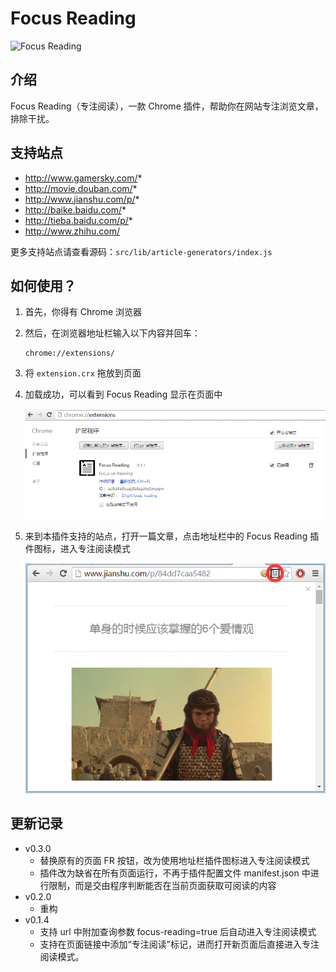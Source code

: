 # Focus Reading

![Focus Reading](images/icon.png)

## 介绍

Focus Reading（专注阅读），一款 Chrome 插件，帮助你在网站专注浏览文章，排除干扰。

## 支持站点

- http://www.gamersky.com/*
- http://movie.douban.com/*
- http://www.jianshu.com/p/*
- http://baike.baidu.com/*
- http://tieba.baidu.com/p/*
- http://www.zhihu.com/

更多支持站点请查看源码：```src/lib/article-generators/index.js```

## 如何使用？

1. 首先，你得有 Chrome 浏览器
2. 然后，在浏览器地址栏输入以下内容并回车：

    ```
    chrome://extensions/
    ```

3. 将 ```extension.crx``` 拖放到页面

4. 加载成功，可以看到 Focus Reading 显示在页面中

    ![Chrome 扩展](images/extension.png)

5. 来到本插件支持的站点，打开一篇文章，点击地址栏中的 Focus Reading 插件图标，进入专注阅读模式

    ![专注阅读模式](images/focus.png)

## 更新记录

- v0.3.0
    - 替换原有的页面 FR 按钮，改为使用地址栏插件图标进入专注阅读模式
    - 插件改为缺省在所有页面运行，不再于插件配置文件 manifest.json 中进行限制，而是交由程序判断能否在当前页面获取可阅读的内容
- v0.2.0
    - 重构
- v0.1.4
    - 支持 url 中附加查询参数 focus-reading=true 后自动进入专注阅读模式
    - 支持在页面链接中添加“专注阅读”标记，进而打开新页面后直接进入专注阅读模式。